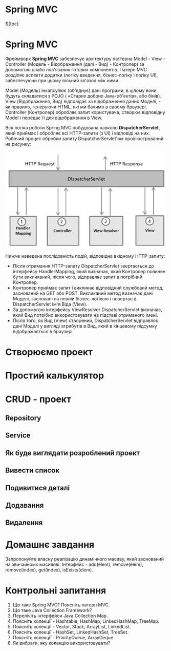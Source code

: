 # Spring MVC

${toc}

# Spring MVC

Фреймворк **Spring MVC** забезпечує архітектуру паттерна Model - View - Controller (Модель - Відображення (далі - Вид) - Контролер) за допомогою слабо пов'язаних готових компонентів. Патерн MVC розділяє аспекти додатки (логіку введення, бізнес-логіку і логіку UI), забезпечуючи при цьому вільний зв'язок між ними.

Model (Модель) інкапсулює (об'єднує) дані програми, в цілому вони будуть складатися з POJO ( «Старих добрих Java-об'єктів», або бінів).
View (Відображення, Вид) відповідає за відображення даних Моделі, - як правило, генеруючи HTML, які ми бачимо в своєму браузері.
Controller (Контролер) обробляє запит користувача, створює відповідну Model і передає її для відображення в View.

Вся логіка роботи Spring MVC побудована навколо **DispatcherServlet**, який приймає і обробляє всі HTTP-запити (з UI) і відповіді на них. Робочий процес обробки запиту DispatcherServlet'ом проілюстрований на рисунку:

![](../resources/img/02/1.png)

Нижче наведена послідовність подій, відповідна вхідному HTTP-запиту:

- Після отримання HTTP-запиту DispatcherServlet звертається до інтерфейсу HandlerMapping, який визначає, який Контролер повинен бути викликаний, після чого, відправляє запит в потрібний Контролер.
- Контролер приймає запит і викликає відповідний службовий метод, заснований на GET або POST. Викликаний метод визначає дані Моделі, засновані на певній бізнес-логікою і повертає в DispatcherServlet ім'я Віда (View).
- За допомогою інтерфейсу ViewResolver DispatcherServlet визначає, який Вид потрібно використовувати на підставі отриманого імені.
- Після того, як Вид (View) створений, DispatcherServlet відправляє дані Моделі у вигляді атрибутів в Вид, який в кінцевому підсумку відображається в браузері.

# Створюємо проект

# Простий калькулятор

# CRUD - проект

## Repository

## Service

## Як буде виглядати розроблений проект

## Вивести список

## Подивитися деталі

## Додавання

## Видалення

# Домашнє завдання

Запропонуйте власну реалізацію динамічного масиву, який заснований на звичайномк масивові. Інтерфейс - add(elem), remove(elem), remove(index), get(index), isExists(elem).

# Контрольні запитання

1. Що таке Spring MVC? Поясніть патерн MVC.
2. Що таке Java Collection Framework?
3. Перелічіть інтерфейси Java Collection Map.
4. Поясніть колекції - Hashtable, HashMap, LinkedHashMap, TreeMap.
5. Поясніть колекції - Vector, Stack, ArrayList, LinkedList.
6. Поясніть колекції - HashSet, LinkedHashSet, TreeSet.
7. Поясніть колекції - PriorityQueue, ArrayDeque.
8. Як вибрати, яку колекцію використовувати?